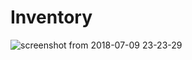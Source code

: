 # Inventory

![screenshot from 2018-07-09 23-23-29](https://user-images.githubusercontent.com/37739705/42467553-da293444-83cf-11e8-8ba4-ba19e6756bf8.png)
